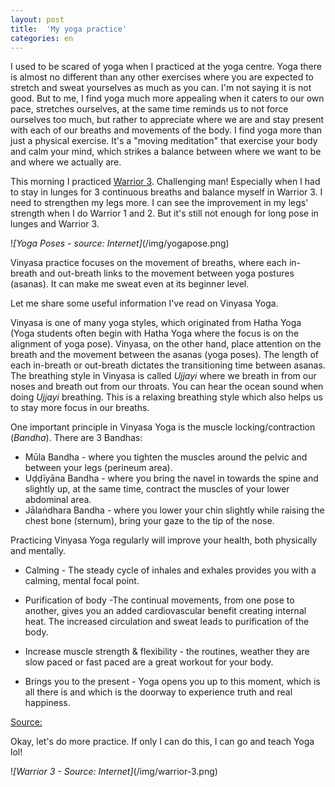 ```yaml
---
layout: post
title:  'My yoga practice'
categories: en
---
```


I used to be scared of yoga when I practiced at the yoga centre. Yoga there is almost no different than any other exercises where you are expected to stretch and sweat yourselves as much as you can. I'm not saying it is not good. But to me, I find yoga much more appealing when it caters to our own pace, stretches ourselves, at the same time reminds us to not force ourselves too much, but rather to appreciate where we are and stay present with each of our breaths and movements of the body. I find yoga more than just a physical exercise. It's a "moving meditation" that exercise your body and calm your mind, which strikes a balance between where we want to be and where we actually are. 

<!--More-->

This morning I practiced [Warrior 3](http://www.ekhartyoga.com/video/learn-the-challenging-warrior-iii-pose). Challenging man! Especially when I had to stay in lunges for 3 continuous breaths and balance myself in Warrior 3. I need to strengthen my legs more. I can see the improvement in my legs' strength when I do Warrior 1 and 2. But it's still not enough for long pose in lunges and Warrior 3. 

!*[Yoga Poses - source: Internet]*(/img/yogapose.png)

Vinyasa practice focuses on the movement of breaths, where each in-breath and out-breath links to the movement between yoga postures (asanas). It can make me sweat even at its beginner level. 

Let me share some useful information I've read on Vinyasa Yoga. 

Vinyasa is one of many yoga styles, which originated from Hatha Yoga (Yoga students often begin with Hatha Yoga where the focus is on the alignment of yoga pose). Vinyasa, on the other hand, place attention on the breath and the movement between the asanas (yoga poses). The length of each in-breath or out-breath dictates the transitioning time between asanas. The breathing style in Vinyasa is called *Ujjayi* where we breath in from our noses and breath out from our throats. You can hear the ocean sound when doing *Ujjayi* breathing. This is a relaxing breathing style which also helps us to stay more focus in our breaths. 

One important principle in Vinyasa Yoga is the muscle locking/contraction (*Bandha*). There are 3 Bandhas:

- Mūla Bandha - where you tighten the muscles around the pelvic and between your legs (perineum area). 
- Uḍḍīyāna Bandha - where you bring the navel in towards the spine and slightly up, at the same time, contract the muscles of your lower abdominal area.
- Jālaṅdhara Bandha - where you lower your chin slightly while raising the chest bone (sternum), bring your gaze to the tip of the nose.

Practicing Vinyasa Yoga regularly will improve your health, both physically and mentally.
- Calming - The steady cycle of inhales and exhales provides you with a calming, mental focal point.

- Purification of body -The continual movements, from one pose to another, gives you an added cardiovascular benefit creating internal heat. The increased circulation and sweat leads to purification of the body.

- Increase muscle strength & flexibility - the routines, weather they are slow paced or fast paced are a great workout for your body.

- Brings you to the present - Yoga opens you up to this moment, which is all there is and which is the doorway to experience truth and real happiness.

[Source:](http://www.ekhartyoga.com/everything-yoga/yoga-styles/vinyasa-yoga)

Okay, let's do more practice. If only I can do this, I can go and teach Yoga lol!

!*[Warrior 3 - Source: Internet]*(/img/warrior-3.png)
